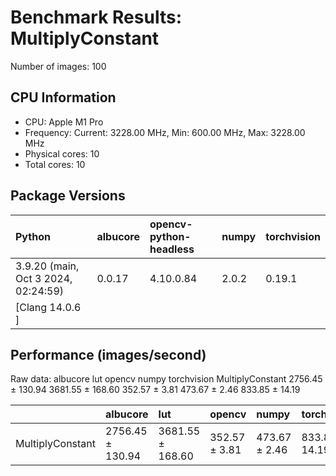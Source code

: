 # Benchmark Results: MultiplyConstant

Number of images: 100

## CPU Information

- CPU: Apple M1 Pro
- Frequency: Current: 3228.00 MHz, Min: 600.00 MHz, Max: 3228.00 MHz
- Physical cores: 10
- Total cores: 10

## Package Versions

| Python                                | albucore   | opencv-python-headless   | numpy   | torchvision   |
|:--------------------------------------|:-----------|:-------------------------|:--------|:--------------|
| 3.9.20 (main, Oct  3 2024, 02:24:59)  | 0.0.17     | 4.10.0.84                | 2.0.2   | 0.19.1        |
| [Clang 14.0.6 ]                       |            |                          |         |               |

## Performance (images/second)

Raw data:
                          albucore               lut         opencv          numpy     torchvision
MultiplyConstant  2756.45 ± 130.94  3681.55 ± 168.60  352.57 ± 3.81  473.67 ± 2.46  833.85 ± 14.19

|                  | albucore         | lut              | opencv        | numpy         | torchvision    |
|:-----------------|:-----------------|:-----------------|:--------------|:--------------|:---------------|
| MultiplyConstant | 2756.45 ± 130.94 | 3681.55 ± 168.60 | 352.57 ± 3.81 | 473.67 ± 2.46 | 833.85 ± 14.19 |
